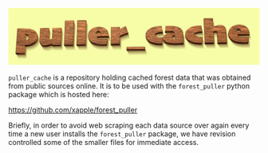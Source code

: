 <p align="center">
<img src="documentation/title_art/title.jpeg?raw=true">
</p>

`puller_cache` is a repository holding cached forest data that was obtained from public sources online. It is to be used with the `forest_puller` python package which is hosted here:

https://github.com/xapple/forest_puller

Briefly, in order to avoid web scraping each data source over again every time a new user installs the `forest_puller` package, we have revision controlled some of the smaller files for immediate access.